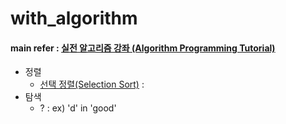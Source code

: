 # with_algorithm
#### main refer : [실전 알고리즘 강좌 (Algorithm Programming Tutorial)](https://youtube.com/playlist?list=PLRx0vPvlEmdDHxCvAQS1_6XV4deOwfVrz)
* 정렬
  * [선택 정렬(Selection Sort)](https://youtu.be/8ZiSzteFRYc) : 
* 탐색 
  * ? : ex) 'd' in 'good'
